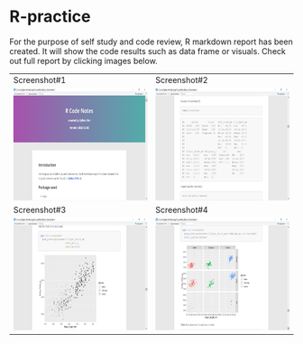 # R-practice
For the purpose of self study and code review, R markdown report has been created. 
It will show the code results such as data frame or visuals. Check out full report by clicking images below.

<table>
  <tr>
    <td> Screenshot#1</td>
    <td> Screenshot#2</td>
   </tr>
   
<tr>
  <td><a href="https://rpubs.com/Sylvia_K/RCNotes"><img src="RMarkdown_images/Screenshot (1).png" width=300 height=200></a></img></td>
  <td><a href="https://rpubs.com/Sylvia_K/RCNotes"><img src="RMarkdown_images/Screenshot (2).png" width=300 height=200></a></img></td>
  </tr>

<tr>
    <td> Screenshot#3</td>
    <td> Screenshot#4</td>
  </tr>

<tr>
  <td><a href="https://rpubs.com/Sylvia_K/RCNotes"><img src="RMarkdown_images/Screenshot (3).png" width=300 height=200></a></img></td>
  <td><a href="https://rpubs.com/Sylvia_K/RCNotes"><img src="RMarkdown_images/Screenshot (4).png" width=300 height=200></a></img></td>
  </td
</table>
